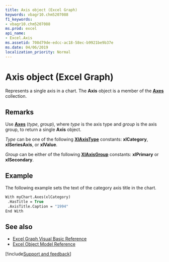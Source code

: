 ```yaml
---
title: Axis object (Excel Graph)
keywords: vbagr10.chm5207088
f1_keywords:
- vbagr10.chm5207088
ms.prod: excel
api_name:
- Excel.Axis
ms.assetid: 708d79de-edcc-ac18-58ec-b9921be9b37e
ms.date: 04/06/2019
localization_priority: Normal
---
```



# Axis object (Excel Graph)

Represents a single axis in a chart. The **Axis** object is a member of the **[Axes](Excel.Axes-graph-collection.md)** collection.


## Remarks

Use **[Axes](excel.axes-graph-method.md)** (_type_, _group_), where _type_ is the axis type and _group_ is the axis group, to return a single **Axis** object. 

_Type_ can be one of the following **[XlAxisType](excel.xlaxistype.md)** constants: **xlCategory**, **xlSeriesAxis**, or **xlValue**.  

_Group_ can be either of the following **[XlAxisGroup](excel.xlaxisgroup.md)** constants: **xlPrimary** or **xlSecondary**. 


## Example

The following example sets the text of the category axis title in the chart.

```vb
With myChart.Axes(xlCategory) 
 .HasTitle = True 
 .AxisTitle.Caption = "1994" 
End With
```

## See also

- [Excel Graph Visual Basic Reference](overview/excel/graph-visual-basic-reference.md)
- [Excel Object Model Reference](overview/excel/object-model.md)

[!include[Support and feedback](~/includes/feedback-boilerplate.md)]